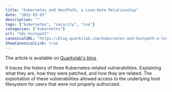 ```yaml
---
title: "Kubernetes and HostPath, a Love-Hate Relationship"
date: "2022-03-03"
description: ""
tags: ["kubernetes", "security", "cve"]
categories: ["kubernetes"]
url: "k8s-hostpath"
canonicalURL: "https://blog.quarkslab.com/kubernetes-and-hostpath-a-love-hate-relationship.html"
ShowCanonicalLink: true
---
```


The article is available on [Quarkslab's
blog](https://blog.quarkslab.com/kubernetes-and-hostpath-a-love-hate-relationship.html).

It traces the history of three Kubernetes-related vulnerabilities. Explaining
what they are, how they were patched, and how they are related. The
exploitation of these vulnerabilities allowed access to the underlying host
filesystem for users that were not properly authorized.
